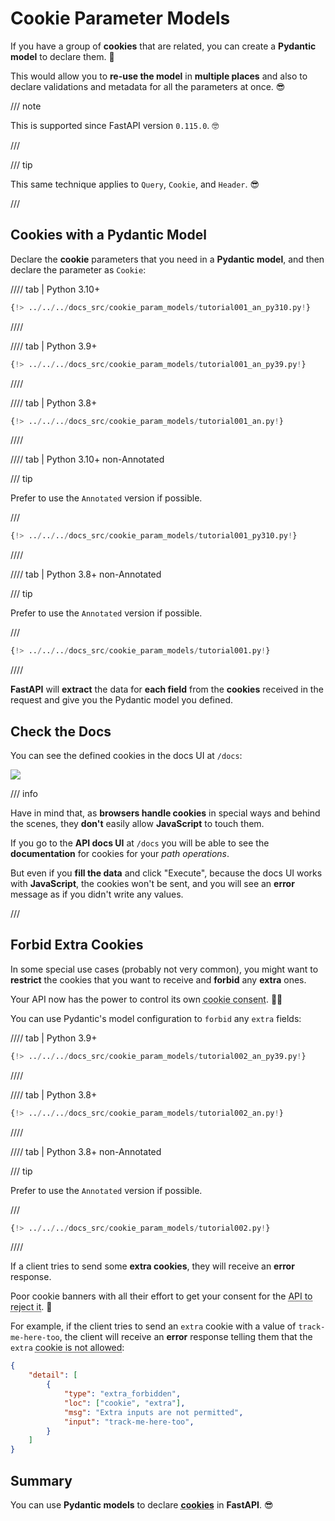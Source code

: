 # Cookie Parameter Models

If you have a group of **cookies** that are related, you can create a **Pydantic model** to declare them. 🍪

This would allow you to **re-use the model** in **multiple places** and also to declare validations and metadata for all the parameters at once. 😎

/// note

This is supported since FastAPI version `0.115.0`. 🤓

///

/// tip

This same technique applies to `Query`, `Cookie`, and `Header`. 😎

///

## Cookies with a Pydantic Model

Declare the **cookie** parameters that you need in a **Pydantic model**, and then declare the parameter as `Cookie`:

//// tab | Python 3.10+

```Python hl_lines="9-12  16"
{!> ../../../docs_src/cookie_param_models/tutorial001_an_py310.py!}
```

////

//// tab | Python 3.9+

```Python hl_lines="9-12  16"
{!> ../../../docs_src/cookie_param_models/tutorial001_an_py39.py!}
```

////

//// tab | Python 3.8+

```Python hl_lines="10-13  17"
{!> ../../../docs_src/cookie_param_models/tutorial001_an.py!}
```

////

//// tab | Python 3.10+ non-Annotated

/// tip

Prefer to use the `Annotated` version if possible.

///

```Python hl_lines="7-10  14"
{!> ../../../docs_src/cookie_param_models/tutorial001_py310.py!}
```

////

//// tab | Python 3.8+ non-Annotated

/// tip

Prefer to use the `Annotated` version if possible.

///

```Python hl_lines="9-12  16"
{!> ../../../docs_src/cookie_param_models/tutorial001.py!}
```

////

**FastAPI** will **extract** the data for **each field** from the **cookies** received in the request and give you the Pydantic model you defined.

## Check the Docs

You can see the defined cookies in the docs UI at `/docs`:

<div class="screenshot">
<img src="/img/tutorial/cookie-param-models/image01.png">
</div>

/// info

Have in mind that, as **browsers handle cookies** in special ways and behind the scenes, they **don't** easily allow **JavaScript** to touch them.

If you go to the **API docs UI** at `/docs` you will be able to see the **documentation** for cookies for your *path operations*.

But even if you **fill the data** and click "Execute", because the docs UI works with **JavaScript**, the cookies won't be sent, and you will see an **error** message as if you didn't write any values.

///

## Forbid Extra Cookies

In some special use cases (probably not very common), you might want to **restrict** the cookies that you want to receive and **forbid** any **extra** ones.

Your API now has the power to control its own <abbr title="This is a joke, just in case. It has nothing to do with cookie consents, but it's funny that even the API can now reject the poor cookies. Have a cookie. 🍪">cookie consent</abbr>. 🤪🍪

You can use Pydantic's model configuration to `forbid` any `extra` fields:

//// tab | Python 3.9+

```Python hl_lines="10"
{!> ../../../docs_src/cookie_param_models/tutorial002_an_py39.py!}
```

////

//// tab | Python 3.8+

```Python hl_lines="11"
{!> ../../../docs_src/cookie_param_models/tutorial002_an.py!}
```

////

//// tab | Python 3.8+ non-Annotated

/// tip

Prefer to use the `Annotated` version if possible.

///

```Python hl_lines="10"
{!> ../../../docs_src/cookie_param_models/tutorial002.py!}
```

////

If a client tries to send some **extra cookies**, they will receive an **error** response.

Poor cookie banners with all their effort to get your consent for the <abbr title="This is another joke. Don't pay attention to me. Have some coffee for your cookie. ☕">API to reject it</abbr>. 🍪

For example, if the client tries to send an `extra` cookie with a value of `track-me-here-too`, the client will receive an **error** response telling them that the `extra` <abbr title="Santa disapproves. 🎅 Okay, no more cookie jokes.">cookie is not allowed</abbr>:

```json
{
    "detail": [
        {
            "type": "extra_forbidden",
            "loc": ["cookie", "extra"],
            "msg": "Extra inputs are not permitted",
            "input": "track-me-here-too",
        }
    ]
}
```

## Summary

You can use **Pydantic models** to declare <abbr title="Have a last cookie before you go. 🍪">**cookies**</abbr> in **FastAPI**. 😎
